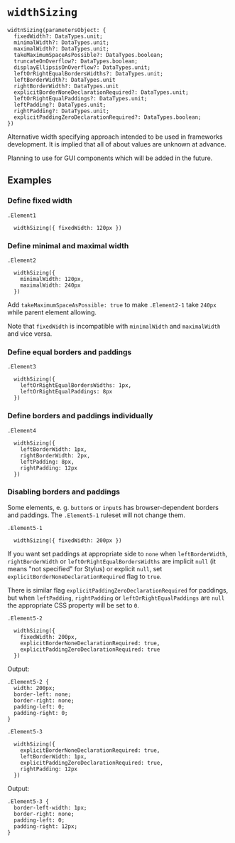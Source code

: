 # `widthSizing`

```
widtnSizing(parametersObject: {
  fixedWidth?: DataTypes.unit;
  minimalWidth?: DataTypes.unit;
  maximalWidth?: DataTypes.unit;
  takeMaximumSpaceAsPossible?: DataTypes.boolean;
  truncateOnOverflow?: DataTypes.boolean;
  displayEllipsisOnOverflow?: DataTypes.unit;
  leftOrRightEqualBordersWidths?: DataTypes.unit;
  leftBorderWidth?: DataTypes.unit
  rightBorderWidth?: DataTypes.unit
  explicitBorderNoneDeclarationRequired?: DataTypes.unit;
  leftOrRightEqualPaddings?: DataTypes.unit;
  leftPadding?: DataTypes.unit;
  rightPadding?: DataTypes.unit;
  explicitPaddingZeroDeclarationRequired?: DataTypes.boolean;
})
```

Alternative width specifying approach intended to be used in frameworks development.
It is implied that all of about values are unknown at advance.

Planning to use for GUI components which will be added in the future.


## Examples

### Define fixed width

```stylus
.Element1

  widthSizing({ fixedWidth: 120px })
```


### Define minimal and maximal width

```stylus
.Element2

  widthSizing({
    minimalWidth: 120px,
    maximalWidth: 240px
  })
```

Add `takeMaximumSpaceAsPossible: true` to make `.Element2-1` take `240px` while parent element allowing.

Note that `fixedWidth` is incompatible with `minimalWidth` and `maximalWidth` and vice versa.


### Define equal borders and paddings

```stylus
.Element3

  widthSizing({
    leftOrRightEqualBordersWidths: 1px,
    leftOrRightEqualPaddings: 8px
  })
```


### Define borders and paddings individually

```stylus
.Element4

  widthSizing({
    leftBorderWidth: 1px,
    rightBorderWidth: 2px,
    leftPadding: 8px,
    rightPadding: 12px
  })
```

### Disabling borders and paddings

Some elements, e. g. `button`s or `input`s has browser-dependent borders and paddings.
The `.Element5-1` ruleset will not change them.

```stylus
.Element5-1
  
  widthSizing({ fixedWidth: 200px })
```

If you want set paddings at appropriate side to `none` when `leftBorderWidth`, `rightBorderWidth` or 
`leftOrRightEqualBordersWidths` are implicit `null` (it means "not specified" for Stylus) or explicit `null`,
set `explicitBorderNoneDeclarationRequired` flag to `true`.

There is similar flag `explicitPaddingZeroDeclarationRequired` for paddings, but when `leftPadding`, `rightPadding`
or `leftOrRightEqualPaddings` are `null` the appropriate CSS property will be set to `0`.

```stylus
.Element5-2

  widthSizing({
    fixedWidth: 200px,
    explicitBorderNoneDeclarationRequired: true,
    explicitPaddingZeroDeclarationRequired: true
  })
```

Output:

```stylus
.Element5-2 {
  width: 200px;
  border-left: none;
  border-right: none;
  padding-left: 0;
  padding-right: 0;
}
```


```stylus
.Element5-3

  widthSizing({
    explicitBorderNoneDeclarationRequired: true,
    leftBorderWidth: 1px,
    explicitPaddingZeroDeclarationRequired: true,
    rightPadding: 12px
  })
```

Output:

```stylus
.Element5-3 {
  border-left-width: 1px;
  border-right: none;
  padding-left: 0;
  padding-right: 12px;
}
```
